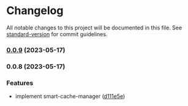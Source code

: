 # Changelog

All notable changes to this project will be documented in this file. See [standard-version](https://github.com/conventional-changelog/standard-version) for commit guidelines.

### [0.0.9](https://github.com/i1kazantsev/smart-cache-manager/compare/v0.0.8...v0.0.9) (2023-05-17)

### 0.0.8 (2023-05-17)


### Features

* implement smart-cache-manager ([d111e5e](https://github.com/i1kazantsev/smart-cache-manager/commit/d111e5ebb4a3ee64b3e5f95fca09b1f1e3cebcfd))
